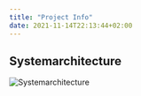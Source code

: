 ```yaml
---
title: "Project Info"
date: 2021-11-14T22:13:44+02:00
---
```


## Systemarchitecture

![Systemarchitecture](https://primetzvan.github.io/hugo-project/img/Systemarchitectur.PNG)



